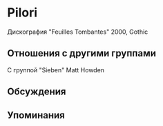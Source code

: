 # Pilori

Дискография
"Feuilles Tombantes" 2000, Gothic

## Отношения с другими группами

C группой "Sieben" Matt Howden

## Обсуждения


## Упоминания

